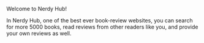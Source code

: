 Welcome to Nerdy Hub!

In Nerdy Hub, one of the best ever book-review websites,
you can search for more 5000 books, read reviews from
other readers like you, and provide your own reviews
as well.
